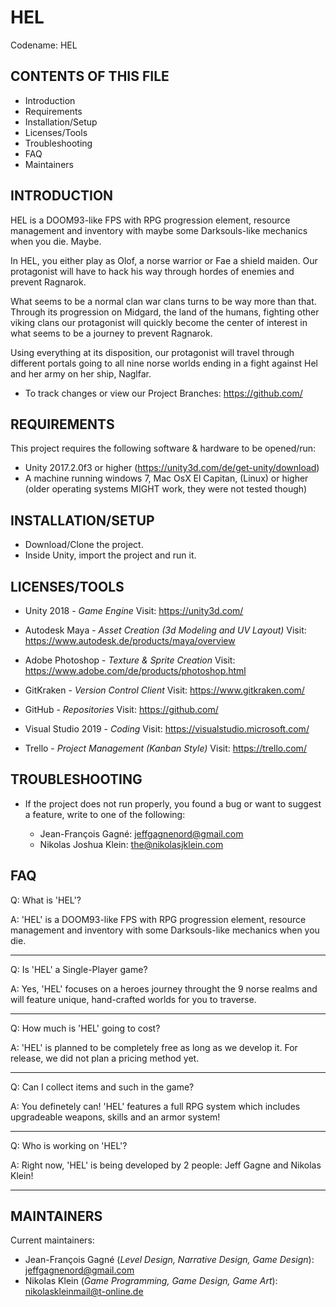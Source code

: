 # HEL
Codename: HEL

CONTENTS OF THIS FILE
---------------------

 * Introduction
 * Requirements
 * Installation/Setup
 * Licenses/Tools
 * Troubleshooting
 * FAQ
 * Maintainers


INTRODUCTION
------------

HEL is a DOOM93-like FPS with RPG progression element, resource management and inventory with maybe some Darksouls-like mechanics when you die. Maybe.

In HEL, you either play as Olof, a norse warrior or Fae a shield maiden. Our protagonist will have to hack his way through hordes of enemies and prevent Ragnarok.

What seems to be a normal clan war clans turns to be way more than that. Through its progression on Midgard, the land of the humans, fighting other viking clans our protagonist will quickly become the center of interest in what seems to be a journey to prevent Ragnarok.

Using everything at its disposition, our protagonist will travel through different portals going to all nine norse worlds ending in a fight against Hel and her army on her ship, Naglfar.

 * To track changes or view our Project Branches:
   https://github.com/


REQUIREMENTS
------------

This project requires the following software & hardware to be opened/run:

 * Unity 2017.2.0f3 or higher (https://unity3d.com/de/get-unity/download)
 * A machine running windows 7, Mac OsX El Capitan, (Linux) or higher (older operating systems MIGHT work, they were not tested though)


INSTALLATION/SETUP
------------

* Download/Clone the project.
* Inside Unity, import the project and run it.


LICENSES/TOOLS
------------

* Unity 2018 - _Game Engine_
  Visit: https://unity3d.com/

* Autodesk Maya - _Asset Creation (3d Modeling and UV Layout)_
  Visit: https://www.autodesk.de/products/maya/overview

* Adobe Photoshop - _Texture & Sprite Creation_
  Visit: https://www.adobe.com/de/products/photoshop.html

* GitKraken - _Version Control Client_
  Visit: https://www.gitkraken.com/

* GitHub - _Repositories_
  Visit: https://github.com/

* Visual Studio 2019 - _Coding_
  Visit: https://visualstudio.microsoft.com/

* Trello - _Project Management (Kanban Style)_
  Visit: https://trello.com/


TROUBLESHOOTING
---------------

 * If the project does not run properly, you found a bug or want to suggest a feature, write to one of the following:

   - Jean-François Gagné:   jeffgagnenord@gmail.com
   - Nikolas Joshua Klein:  the@nikolasjklein.com

FAQ
---

Q: What is 'HEL'?

A: 'HEL' is a DOOM93-like FPS with RPG progression element, resource management and inventory with some Darksouls-like mechanics when you die.

--------------------------

Q: Is 'HEL' a Single-Player game?

A: Yes, 'HEL' focuses on a heroes journey throught the 9 norse realms and will feature unique, hand-crafted worlds for you to traverse.

--------------------------

Q: How much is 'HEL' going to cost?

A: 'HEL' is planned to be completely free as long as we develop it. For release, we did not plan a pricing method yet.

--------------------------

Q: Can I collect items and such in the game?

A: You definetely can! 'HEL' features a full RPG system which includes upgradeable weapons, skills and an armor system!

--------------------------

Q: Who is working on 'HEL'?

A: Right now, 'HEL' is being developed by 2 people: Jeff Gagne and Nikolas Klein!

--------------------------



 MAINTAINERS
 -----------

 Current maintainers:
  * Jean-François Gagné (_Level Design, Narrative Design, Game Design_):       jeffgagnenord@gmail.com
  * Nikolas Klein (_Game Programming, Game Design, Game Art_):                 nikolaskleinmail@t-online.de
